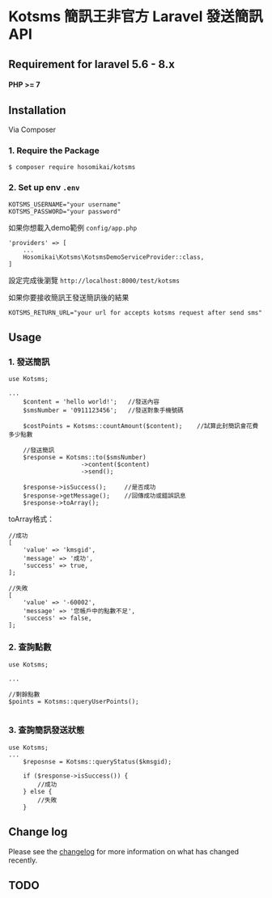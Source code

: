 # Kotsms 簡訊王非官方 Laravel 發送簡訊 API

## Requirement for laravel 5.6 - 8.x

#### PHP >= 7


## Installation


Via Composer

### 1. Require the Package

```
$ composer require hosomikai/kotsms
```

### 2. Set up env `.env`

```
KOTSMS_USERNAME="your username"
KOTSMS_PASSWORD="your password"
```

如果你想載入demo範例 `config/app.php`
```
'providers' => [
    ...
    Hosomikai\Kotsms\KotsmsDemoServiceProvider::class,
]
```
設定完成後瀏覽 `http://localhost:8000/test/kotsms`

如果你要接收簡訊王發送簡訊後的結果
```
KOTSMS_RETURN_URL="your url for accepts kotsms request after send sms"
```

## Usage

### 1. 發送簡訊

```
use Kotsms; 

...
    $content = 'hello world!';   //發送內容
    $smsNumber = '0911123456';   //發送對象手機號碼
    
    $costPoints = Kotsms::countAmount($content);    //試算此封簡訊會花費多少點數

    //發送簡訊
    $response = Kotsms::to($smsNumber)
                    ->content($content)
                    ->send();
    
    $response->isSuccess();     //是否成功
    $response->getMessage();    //回傳成功或錯誤訊息
    $response->toArray();

```

toArray格式：

```
//成功
[
    'value' => 'kmsgid',
    'message' => '成功',
    'success' => true,
];

//失敗
[
    'value' => '-60002',
    'message' => '您帳戶中的點數不足',
    'success' => false,
];

```

### 2. 查詢點數

```
use Kotsms; 

...

//剩餘點數
$points = Kotsms::queryUserPoints();
    
```

### 3. 查詢簡訊發送狀態

```
use Kotsms; 
...
    $reposnse = Kotsms::queryStatus($kmsgid);

    if ($response->isSuccess()) {
        //成功
    } else {
        //失敗
    }
```


## Change log

Please see the [changelog](changelog.md) for more information on what has changed recently.

## TODO

